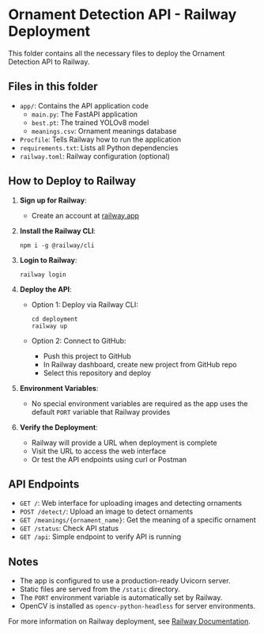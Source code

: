 # Ornament Detection API - Railway Deployment

This folder contains all the necessary files to deploy the Ornament Detection API to Railway.

## Files in this folder

- `app/`: Contains the API application code
  - `main.py`: The FastAPI application
  - `best.pt`: The trained YOLOv8 model
  - `meanings.csv`: Ornament meanings database
- `Procfile`: Tells Railway how to run the application
- `requirements.txt`: Lists all Python dependencies
- `railway.toml`: Railway configuration (optional)

## How to Deploy to Railway

1. **Sign up for Railway**:
   - Create an account at [railway.app](https://railway.app)

2. **Install the Railway CLI**:
   ```
   npm i -g @railway/cli
   ```

3. **Login to Railway**:
   ```
   railway login
   ```

4. **Deploy the API**:
   - Option 1: Deploy via Railway CLI:
     ```
     cd deployment
     railway up
     ```
   
   - Option 2: Connect to GitHub:
     - Push this project to GitHub
     - In Railway dashboard, create new project from GitHub repo
     - Select this repository and deploy

5. **Environment Variables**:
   - No special environment variables are required as the app uses the default `PORT` variable that Railway provides

6. **Verify the Deployment**:
   - Railway will provide a URL when deployment is complete
   - Visit the URL to access the web interface
   - Or test the API endpoints using curl or Postman

## API Endpoints

- `GET /`: Web interface for uploading images and detecting ornaments
- `POST /detect/`: Upload an image to detect ornaments
- `GET /meanings/{ornament_name}`: Get the meaning of a specific ornament
- `GET /status`: Check API status
- `GET /api`: Simple endpoint to verify API is running

## Notes

- The app is configured to use a production-ready Uvicorn server.
- Static files are served from the `/static` directory.
- The `PORT` environment variable is automatically set by Railway.
- OpenCV is installed as `opencv-python-headless` for server environments.

For more information on Railway deployment, see [Railway Documentation](https://docs.railway.app/). 